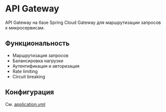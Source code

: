 # API Gateway

API Gateway на базе Spring Cloud Gateway для маршрутизации запросов к микросервисам.

## Функциональность

- Маршрутизация запросов
- Балансировка нагрузки
- Аутентификация и авторизация
- Rate limiting
- Circuit breaking

## Конфигурация

См. [application.yml](src/main/resources/application.yml) 